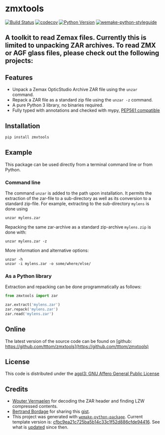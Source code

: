 # zmxtools

[![Build Status](https://github.com/wemake-services/zmxtools/workflows/test/badge.svg?branch=master&event=push)](https://github.com/wemake-services/zmxtools/actions?query=workflow%3Atest)
[![codecov](https://codecov.io/gh/wemake-services/zmxtools/branch/master/graph/badge.svg)](https://codecov.io/gh/wemake-services/zmxtools)
[![Python Version](https://img.shields.io/pypi/pyversions/zmxtools.svg)](https://pypi.org/project/zmxtools/)
[![wemake-python-styleguide](https://img.shields.io/badge/style-wemake-000000.svg)](https://github.com/wemake-services/wemake-python-styleguide)

A toolkit to read Zemax files. Currently this is limited to unpacking ZAR archives. To read ZMX or AGF glass files,
please check out the following projects:
- 


## Features
- Unpack a Zemax OpticStudio Archive ZAR file using the `unzar` command.
- Repack a ZAR file as a standard zip file using the `unzar -z` command.
- A pure Python 3 library, no binaries required.
- Fully typed with annotations and checked with mypy, [PEP561 compatible](https://www.python.org/dev/peps/pep-0561/)


## Installation

```bash
pip install zmxtools
```


## Example
This package can be used directly from a terminal command line or from Python.

### Command line
The command `unzar` is added to the path upon installation. It permits the extraction of the zar-file to a sub-directory
as well as its conversion to a standard zip-file. For example, extracting to the sub-directory `mylens` is done using 
```console
unzar mylens.zar
```
Repacking the same zar-archive as a standard zip-archive `mylens.zip` is done with:
```console
unzar mylens.zar -z
```

More information and alternative options:
```console
unzar -h
unzar -i mylens.zar -o some/where/else/
```

### As a Python library
Extraction and repacking can be done programmatically as follows:

```python
from zmxtools import zar

zar.extract('mylens.zar')
zar.repack('mylens.zar')
zar.read('mylens.zar')
```

## Online
The latest version of the source code can be found on [github: https://github.com/tttom/zmxtools](https://github.com/tttom/zmxtools)

## License
This code is distributed under the
[agpl3: GNU Affero General Public License](https://www.gnu.org/licenses/agpl-3.0.en.html)

## Credits
- [Wouter Vermaelen](https://github.com/m9710797) for decoding the ZAR header and finding LZW compressed contents.
- [Bertrand Bordage](https://github.com/BertrandBordage) for sharing this [gist](https://gist.github.com/BertrandBordage/611a915e034c47aa5d38911fc0bc7df9).
- This project was generated with [`wemake-python-package`](https://github.com/wemake-services/wemake-python-package). Current template version is: [cfbc9ea21c725ba5b14c33c1f52d886cfde94416](https://github.com/wemake-services/wemake-python-package/tree/cfbc9ea21c725ba5b14c33c1f52d886cfde94416). See what is [updated](https://github.com/wemake-services/wemake-python-package/compare/cfbc9ea21c725ba5b14c33c1f52d886cfde94416...master) since then.
